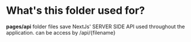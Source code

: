 # What's this folder used for?

**pages/api** folder files save NextJs' SERVER SIDE API used throughout the application. can be access by /api/{filename}
